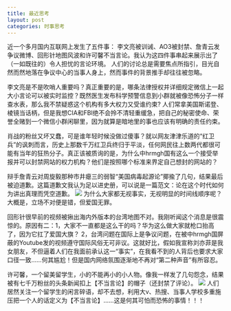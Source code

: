 ```yaml
---
title: 最近思考
layout: post
categories: 时事思考
---
```

近一个多月国内互联网上发生了五件事： 李文亮被训诫、AO3被封禁、詹青云发争议微博、回形针地图风波和许可馨不当言论。我认为这四件事串起来展示出了（一如既往的）令人担忧的言论环境。
人们的讨论总是需要焦点所指引，目光自然而然地落在争议中心的当事人身上，然而事件的背景推手却往往被忽略。

李文亮是不是吹哨人重要吗？真正重要的是，哪条法律授权并详细规定微信上一起大小言论可以被实时监控？既然医生发布科学预警信息到小群就被像恐怖分子一样查水表，那么我不禁疑惑这个机构有多大权力又受谁约束? 人们常拿美国斯诺登、棱镜当话柄，但是我想CIA和FBI绝不会拎不清轻重缓急，把自己的秘密使命、荣誉全赌到一个微信小群闲聊里，因为就算是暗地里的事也应该有明确的责任约束。

肖战的粉丝又坏又蠢，可是谁年轻时候没做过傻事？就以网友津津乐道的“红卫兵”的讽刺而言，历史上那数千万红卫兵终归于平淡，任何网民往上数两代都很可能有当年的狂热分子。真正该被质询的是，为什么中hrmgh国有这么一个接受举报并可以封禁网站的权力机构？他们是按照哪个标准来界定自己想封的网站的？

辩手詹青云对周旋毅那种市井瘪三的弱智“美国病毒起源论”揶揄了几句，结果最后被迫道歉。这篇道歉文我认为足以进史册，可以说是一篇范文：论在这个时代如何为讲出真理而凭空道歉。 ![](https://nullrecurrent.github.io//image/97.png) 为什么大家都无视事实，无视明显的时间线顺序呢？大概是，立场不对便是错，但爱国无罪。

回形针很早前的视频被揪出海内外版本的台湾地图不对。我刚听闻这个消息是很震惊的。原因有二：1，大家不一直都是这么干的吗？华为这么做大家就枪口抬高了，因为它扛了爱国大旗？ 2，台湾问题在国际上是争议问题，在被中hrmgh国屏蔽的Youtube发的视频遵守国际风俗无可非议。这就好比，假如我宣称刘亦菲是我女朋友，不但逼着人们在我面前承认这一“事实”，在我看不到的人背后也要求大家口径一致……何其尴尬！但是国内网络氛围逐渐地不再对“第二种声音”有所容忍。

许可馨，一个留美留学生，小的不能再小的小人物。像我一样发了几句怨念，结果被有七千万粉丝的头条新闻扣上【不当言论】的帽子（还封禁了评论）。
 ![](https://nullrecurrent.github.io//image/98.png)  人们居然关注一个留学生的闲言碎语，却不去想，利用大v、热搜、当事人学校多重施压把一个人的话定义为【不当言论】……这是何其可怕而恐怖的事情！！！